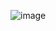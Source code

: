 ![image](https://github.com/a2rp/basic-react.js-continuous-display-current-datetime/assets/5670738/50654b2c-e506-4dd7-92c6-f24fd7ed5d5e)




